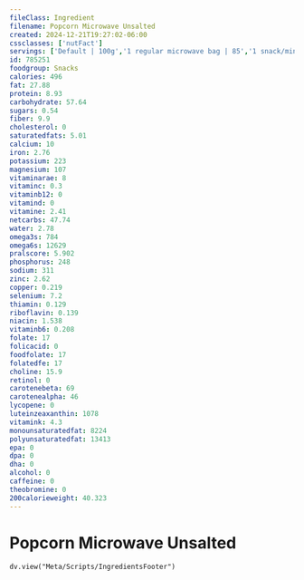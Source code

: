 ```yaml
---
fileClass: Ingredient
filename: Popcorn Microwave Unsalted
created: 2024-12-21T19:27:02-06:00
cssclasses: ['nutFact']
servings: ['Default | 100g','1 regular microwave bag | 85','1 snack/mini microwave bag | 43','1 100 calorie package | 30','1 cup, popped | 11','1 kernel | 0']
id: 785251
foodgroup: Snacks
calories: 496
fat: 27.88
protein: 8.93
carbohydrate: 57.64
sugars: 0.54
fiber: 9.9
cholesterol: 0
saturatedfats: 5.01
calcium: 10
iron: 2.76
potassium: 223
magnesium: 107
vitaminarae: 8
vitaminc: 0.3
vitaminb12: 0
vitamind: 0
vitamine: 2.41
netcarbs: 47.74
water: 2.78
omega3s: 784
omega6s: 12629
pralscore: 5.902
phosphorus: 248
sodium: 311
zinc: 2.62
copper: 0.219
selenium: 7.2
thiamin: 0.129
riboflavin: 0.139
niacin: 1.538
vitaminb6: 0.208
folate: 17
folicacid: 0
foodfolate: 17
folatedfe: 17
choline: 15.9
retinol: 0
carotenebeta: 69
carotenealpha: 46
lycopene: 0
luteinzeaxanthin: 1078
vitamink: 4.3
monounsaturatedfat: 8224
polyunsaturatedfat: 13413
epa: 0
dpa: 0
dha: 0
alcohol: 0
caffeine: 0
theobromine: 0
200calorieweight: 40.323
---
```


# Popcorn Microwave Unsalted

```dataviewjs
dv.view("Meta/Scripts/IngredientsFooter")
```